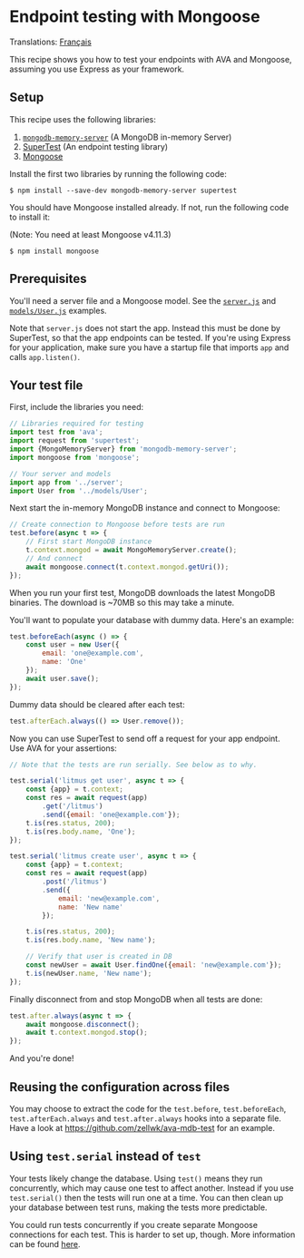 # Endpoint testing with Mongoose

Translations: [Français](https://github.com/avajs/ava-docs/blob/master/fr_FR/docs/recipes/endpoint-testing-with-mongoose.md)

This recipe shows you how to test your endpoints with AVA and Mongoose, assuming you use Express as your framework.

## Setup

This recipe uses the following libraries:

1. [`mongodb-memory-server`](https://github.com/nodkz/mongodb-memory-server) (A MongoDB in-memory Server)
2. [SuperTest](https://github.com/visionmedia/supertest) (An endpoint testing library)
3. [Mongoose](https://mongoosejs.com)

Install the first two libraries by running the following code:

```console
$ npm install --save-dev mongodb-memory-server supertest
```

You should have Mongoose installed already. If not, run the following code to install it:

(Note: You need at least Mongoose v4.11.3)

```console
$ npm install mongoose
```

## Prerequisites

You'll need a server file and a Mongoose model. See the [`server.js`](https://github.com/zellwk/ava-mdb-test/blob/master/server.js) and [`models/User.js`](https://github.com/zellwk/ava-mdb-test/blob/master/models/User.js) examples.

Note that `server.js` does not start the app. Instead this must be done by SuperTest, so that the app endpoints can be tested. If you're using Express for your application, make sure you have a startup file that imports `app` and calls `app.listen()`.

## Your test file

First, include the libraries you need:

```js
// Libraries required for testing
import test from 'ava';
import request from 'supertest';
import {MongoMemoryServer} from 'mongodb-memory-server';
import mongoose from 'mongoose';

// Your server and models
import app from '../server';
import User from '../models/User';
```

Next start the in-memory MongoDB instance and connect to Mongoose:

```js
// Create connection to Mongoose before tests are run
test.before(async t => {
	// First start MongoDB instance
	t.context.mongod = await MongoMemoryServer.create();
	// And connect
	await mongoose.connect(t.context.mongod.getUri());
});
```

When you run your first test, MongoDB downloads the latest MongoDB binaries. The download is ~70MB so this may take a minute.

You'll want to populate your database with dummy data. Here's an example:

```js
test.beforeEach(async () => {
	const user = new User({
		email: 'one@example.com',
		name: 'One'
	});
	await user.save();
});
```

Dummy data should be cleared after each test:

```js
test.afterEach.always(() => User.remove());
```

Now you can use SuperTest to send off a request for your app endpoint. Use AVA for your assertions:

```js
// Note that the tests are run serially. See below as to why.

test.serial('litmus get user', async t => {
	const {app} = t.context;
	const res = await request(app)
		.get('/litmus')
		.send({email: 'one@example.com'});
	t.is(res.status, 200);
	t.is(res.body.name, 'One');
});

test.serial('litmus create user', async t => {
	const {app} = t.context;
	const res = await request(app)
		.post('/litmus')
		.send({
			email: 'new@example.com',
			name: 'New name'
		});

	t.is(res.status, 200);
	t.is(res.body.name, 'New name');

	// Verify that user is created in DB
	const newUser = await User.findOne({email: 'new@example.com'});
	t.is(newUser.name, 'New name');
});
```

Finally disconnect from and stop MongoDB when all tests are done:

```js
test.after.always(async t => {
	await mongoose.disconnect();
	await t.context.mongod.stop();
});

```

And you're done!

## Reusing the configuration across files

You may choose to extract the code for the `test.before`, `test.beforeEach`, `test.afterEach.always` and `test.after.always` hooks into a separate file. Have a look at https://github.com/zellwk/ava-mdb-test for an example.

## Using `test.serial` instead of `test`

Your tests likely change the database. Using `test()` means they run concurrently, which may cause one test to affect another. Instead if you use `test.serial()` then the tests will run one at a time. You can then clean up your database between test runs, making the tests more predictable.

You could run tests concurrently if you create separate Mongoose connections for each test. This is harder to set up, though. More information can be found [here](https://github.com/nodkz/mongodb-memory-server#several-mongoose-connections-simultaneously).
